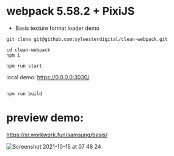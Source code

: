 # webpack 5.58.2 + PixiJS 
- Basis texture format loader demo

```
git clone git@github.com:sylwesterdigital/clean-webpack.git

cd clean-webpack
npm i

npm run start
```

local demo:
https://0.0.0.0:3030/
```

npm run build
```

# preview demo:
https://xr.workwork.fun/samsung/basis/

![Screenshot 2021-10-15 at 07 48 24](https://user-images.githubusercontent.com/27820237/137444688-8232fe83-6102-4ccf-8398-468b33842dff.png)
